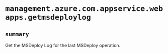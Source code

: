# `management.azure.com.appservice.webapps.getmsdeploylog`

## `summary`
Get the MSDeploy Log for the last MSDeploy operation.



